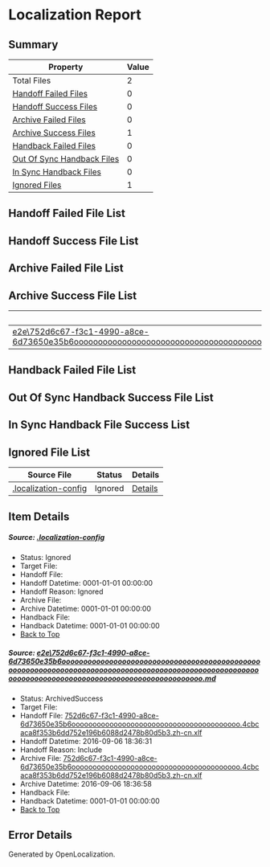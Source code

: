 # <a name='report-top'></a> Localization Report

## Summary
 Property | Value 
 -------- | ----- 
 Total Files | 2
[ Handoff Failed Files ](#handoff-failed-list)| 0
[ Handoff Success Files ](#handoff-success-list)| 0
[ Archive Failed Files ](#archive-failed-list)| 0
[ Archive Success Files ](#archive-success-list)| 1
[ Handback Failed Files ](#handback-failed-list)| 0
[ Out Of Sync Handback Files ](#outofsync-handback-success-list)| 0
[ In Sync Handback Files ](#insync-handback-success-list)| 0
[ Ignored Files ](#ignored-list)| 1

## <a name='handoff-failed-list'></a> Handoff Failed File List

## <a name='handoff-success-list'></a> Handoff Success File List

## <a name='archive-failed-list'></a> Archive Failed File List

## <a name='archive-success-list'></a> Archive Success File List
 Source File | Status | Details 
 ----------- | ------ | ------- 
 [e2e\752d6c67-f3c1-4990-a8ce-6d73650e35b6ooooooooooooooooooooooooooooooooooooooooooooooooooooooooooooooooooooooooooooooooooooooooooooooooooooooooooooooooooooooooooooooooooooooooooooooooooooo.md](https://github.com/OpenLocalizationTestOrg/ol-test0/blob/1e65ebc951d995060ca80a9696d109c730db3941/e2e/752d6c67-f3c1-4990-a8ce-6d73650e35b6ooooooooooooooooooooooooooooooooooooooooooooooooooooooooooooooooooooooooooooooooooooooooooooooooooooooooooooooooooooooooooooooooooooooooooooooooooooo.md) | ArchivedSuccess | [Details](#2e55778e8e1f6bf27890155aac4cb4aac045979b1)

## <a name='handback-failed-list'></a> Handback Failed File List

## <a name='outofsync-handback-success-list'></a> Out Of Sync Handback Success File List

## <a name='insync-handback-success-list'></a> In Sync Handback File Success List

## <a name='ignored-list'></a> Ignored File List
 Source File | Status | Details 
 ----------- | ------ | ------- 
 [.localization-config](https://github.com/OpenLocalizationTestOrg/ol-test0/blob/1e65ebc951d995060ca80a9696d109c730db3941/.localization-config) | Ignored | [Details](#3d4f252ac210baf56311d7e97dcc2db10974dbd20)

## Item Details
##### <a name='3d4f252ac210baf56311d7e97dcc2db10974dbd20'></a> Source: [.localization-config](https://github.com/OpenLocalizationTestOrg/ol-test0/blob/1e65ebc951d995060ca80a9696d109c730db3941/.localization-config)
* Status: Ignored
* Target File: 
* Handoff File: 
* Handoff Datetime: 0001-01-01 00:00:00
* Handoff Reason: Ignored
* Archive File: 
* Archive Datetime: 0001-01-01 00:00:00
* Handback File: 
* Handback Datetime: 0001-01-01 00:00:00
* [Back to Top](#report-top)

##### <a name='2e55778e8e1f6bf27890155aac4cb4aac045979b1'></a> Source: [e2e\752d6c67-f3c1-4990-a8ce-6d73650e35b6ooooooooooooooooooooooooooooooooooooooooooooooooooooooooooooooooooooooooooooooooooooooooooooooooooooooooooooooooooooooooooooooooooooooooooooooooooooo.md](https://github.com/OpenLocalizationTestOrg/ol-test0/blob/1e65ebc951d995060ca80a9696d109c730db3941/e2e/752d6c67-f3c1-4990-a8ce-6d73650e35b6ooooooooooooooooooooooooooooooooooooooooooooooooooooooooooooooooooooooooooooooooooooooooooooooooooooooooooooooooooooooooooooooooooooooooooooooooooooo.md)
* Status: ArchivedSuccess
* Target File: 
* Handoff File: [752d6c67-f3c1-4990-a8ce-6d73650e35b6oooooooooooooooooooooooooooooooooooooooo.4cbcaca8f353b6dd752e196b6088d2478b80d5b3.zh-cn.xlf](https://github.com/OpenLocalizationTestOrg/ol-test0-handoff/blob/d168bda11dd356a7ea1020affe5e6d780bd8fa1b/ol-handoff/OpenLocalizationTestOrg/ol-test0-zhcn/ci/ht/752d6c67-f3c1-4990-a8ce-6d73650e35b6oooooooooooooooooooooooooooooooooooooooo.4cbcaca8f353b6dd752e196b6088d2478b80d5b3.zh-cn.xlf)
* Handoff Datetime: 2016-09-06 18:36:31
* Handoff Reason: Include
* Archive File: [752d6c67-f3c1-4990-a8ce-6d73650e35b6oooooooooooooooooooooooooooooooooooooooo.4cbcaca8f353b6dd752e196b6088d2478b80d5b3.zh-cn.xlf](https://github.com/OpenLocalizationTestOrg/ol-test0-handoff/blob/708b6cc1107bc05381fea6acc3ba36ab09475248/ol-archive/OpenLocalizationTestOrg/ol-test0-zhcn/ci/ht/752d6c67-f3c1-4990-a8ce-6d73650e35b6oooooooooooooooooooooooooooooooooooooooo.4cbcaca8f353b6dd752e196b6088d2478b80d5b3.zh-cn.xlf)
* Archive Datetime: 2016-09-06 18:36:58
* Handback File: 
* Handback Datetime: 0001-01-01 00:00:00
* [Back to Top](#report-top)


## Error Details

Generated by OpenLocalization.
